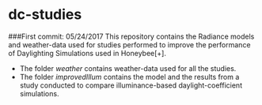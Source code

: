 # dc-studies

###First commit: 05/24/2017
This repository contains the Radiance models and weather-data used for
studies performed to improve the performance of Daylighting Simulations
used in Honeybee[+].

* The folder *weather* contains weather-data used for all the studies. 
* The folder *improvedIllum* contains the model and the results from a study conducted to compare illuminance-based daylight-coefficient simulations.


